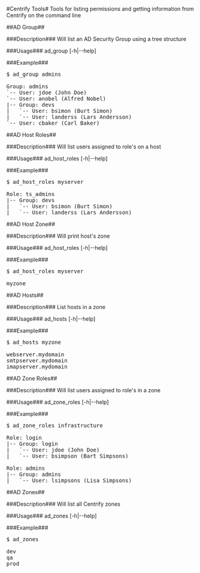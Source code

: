 #Centrify Tools#
Tools for listing permissions and getting information from Centrify on the command line

##AD Group##

###Description###
Will list an AD Security Group using a tree structure

###Usage###
ad_group [-h|--help] <ad group>

###Example###
<pre>
$ ad_group admins

Group: admins
`-- User: jdoe (John Doe)
`-- User: anobel (Alfred Nobel)
|-- Group: devs
|   `-- User: bsimon (Burt Simon)
|   `-- User: landerss (Lars Andersson)
`-- User: cbaker (Carl Baker)
</pre>

##AD Host Roles##

###Description###
Will list users assigned to role's on a host

###Usage###
ad_host_roles [-h|--help] <hostname>

###Example###
<pre>
$ ad_host_roles myserver

Role: ts_admins
|-- Group: devs
|   `-- User: bsimon (Burt Simon)
|   `-- User: landerss (Lars Andersson)
</pre>

##AD Host Zone##

###Description###
Will print host's zone

###Usage###
ad_host_roles [-h|--help] <hostname>

###Example###
<pre>
$ ad_host_roles myserver

myzone
</pre>

##AD Hosts##

###Description###
List hosts in a zone

###Usage###
ad_hosts [-h|--help] <zone>

###Example###
<pre>
$ ad_hosts myzone

webserver.mydomain
smtpserver.mydomain
imapserver.mydomain
</pre>

##AD Zone Roles##

###Description###
Will list users assigned to role's in a zone

###Usage###
ad_zone_roles [-h|--help] <hostname>

###Example###
<pre>
$ ad_zone_roles infrastructure

Role: login
|-- Group: login
|   `-- User: jdoe (John Doe)
|   `-- User: bsimpson (Bart Simpsons)

Role: admins
|-- Group: admins
|   `-- User: lsimpsons (Lisa Simpsons)
</pre>

##AD Zones##

###Description###
Will list all Centrify zones

###Usage###
ad_zones [-h|--help]

###Example###
<pre>
$ ad_zones 

dev
qa
prod
</pre>
